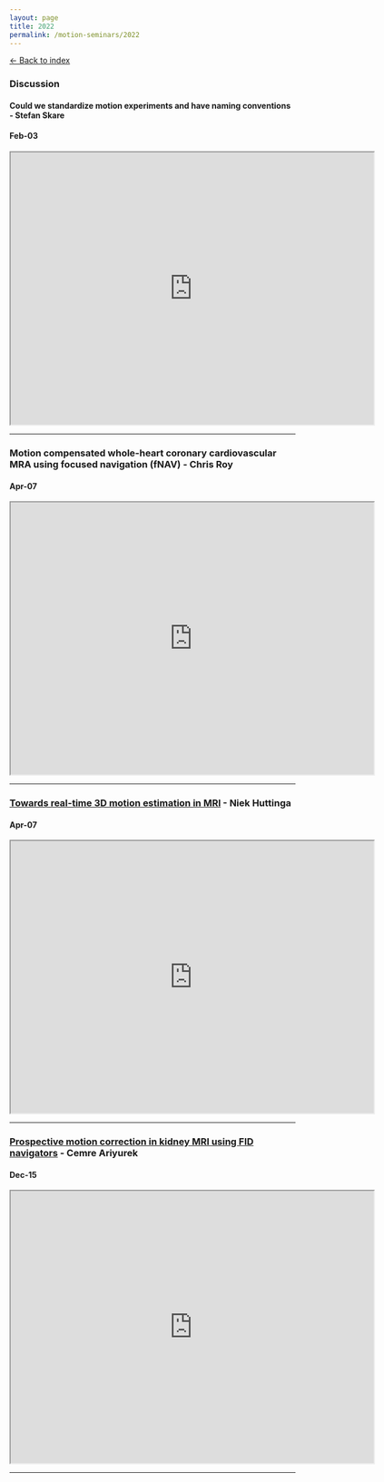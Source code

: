 ```yaml
---
layout: page
title: 2022
permalink: /motion-seminars/2022
---
```


[← Back to index](index)

### Discussion
#### Could we standardize motion experiments and have naming conventions - Stefan Skare
#### Feb-03
<iframe src="https://drive.google.com/file/d/1aziB8AxgXXtFiq8oJcPgMJsp4MqibDnk/preview" width="640" height="480" allow="autoplay"></iframe>

---

### Motion compensated whole-heart coronary cardiovascular MRA using focused navigation (fNAV) - Chris Roy 
#### Apr-07 
<iframe src="https://drive.google.com/file/d/1cwAXcmb8KqyNu4j908QvNUfpAavqWELz/preview" width="640" height="480" allow="autoplay"></iframe>

---

### [Towards real-time 3D motion estimation in MRI](https://ieeexplore.ieee.org/document/9537771) - Niek Huttinga
#### Apr-07 
<iframe src="https://drive.google.com/file/d/1icGHOuv-1_aYO_AgjYUEXRg4mzPvxddu/preview" width="640" height="480" allow="autoplay"></iframe>

---

### [Prospective motion correction in kidney MRI using FID navigators](https://doi.org/10.1002/mrm.29424) - Cemre Ariyurek
#### Dec-15 
<iframe src="https://drive.google.com/file/d/1nRaa7mbotnWSeWu2C5c4WIa6kP9MQIJU/preview" width="640" height="480" allow="autoplay"></iframe>

---